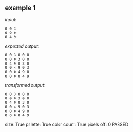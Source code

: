 
## example 1
*input:*
```
0 0 3
0 0 0
0 4 9
```
*expected output:*
```
0 0 3 0 0 0
0 0 0 3 0 0
0 4 9 0 3 0
0 0 4 9 0 3
0 0 0 4 9 0
0 0 0 0 4 9
```
*transformed output:*
```
0 0 3 0 0 0
0 0 0 3 0 0
0 4 9 0 3 0
0 0 4 9 0 3
0 0 0 4 9 0
0 0 0 0 4 9
```
size: True
palette: True
color count: True
pixels off: 0
PASSED
